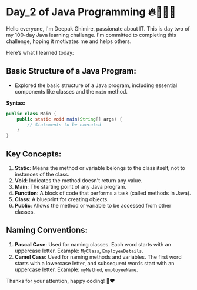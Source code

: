 # Day_2 of Java Programming 🔥👨🏻‍💻

Hello everyone, I'm Deepak Ghimire, passionate about IT. This is day two of my 100-day Java learning challenge. I'm committed to completing this challenge, hoping it motivates me and helps others.

Here’s what I learned today:

## Basic Structure of a Java Program:
- Explored the basic structure of a Java program, including essential components like classes and the `main` method.

**Syntax:**
```java
public class Main {
    public static void main(String[] args) {
        // Statements to be executed
    }
}
```
## Key Concepts:
1. **Static**: Means the method or variable belongs to the class itself, not to instances of the class.
2. **Void**: Indicates the method doesn't return any value.
3. **Main**: The starting point of any Java program.
4. **Function**: A block of code that performs a task (called methods in Java).
5. **Class**: A blueprint for creating objects.
6. **Public**: Allows the method or variable to be accessed from other classes.

## Naming Conventions:
1. **Pascal Case**: Used for naming classes. Each word starts with an uppercase letter. Example: `MyClass`, `EmployeeDetails`.
2. **Camel Case**: Used for naming methods and variables. The first word starts with a lowercase letter, and subsequent words start with an uppercase letter. Example: `myMethod`, `employeeName`.


Thanks for your attention, happy coding! 🙏❤️
